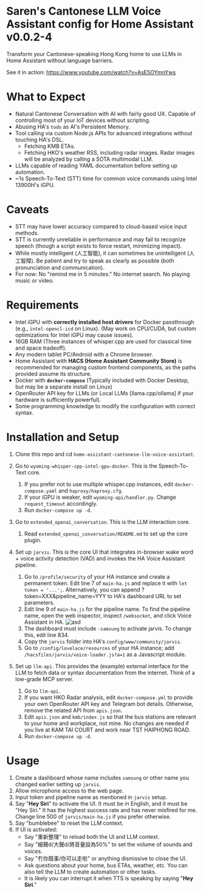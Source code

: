 # Saren's Cantonese LLM Voice Assistant config for Home Assistant v0.0.2-4
Transform your Cantonese-speaking Hong Kong home to use LLMs in Home Assistant without language barriers.

See it in action: https://www.youtube.com/watch?v=AsE5OYmnYws

# What to Expect
- Natural Cantonese Conversation with AI with fairly good UX. Capable of controlling most of your IoT devices without scripting.
- Abusing HA's `todo` as AI's Persistent Memory.
- Tool calling via custom Node.js APIs for advanced integrations without touching HA's DSL.
  - Fetching KMB ETAs.
  - Fetching HKO's weather RSS, including radar images. Radar images will be analyzed by calling a SOTA multimodal LLM.
- LLMs capable of reading YAML documentation before setting up automation.
- ~1s Speech-To-Text (STT) time for common voice commands using Intel 13900H's iGPU.

# Caveats
- STT may have lower accuracy compared to cloud-based voice input methods.
- STT is currently unreliable in performance and may fail to recognize speech (though a script exists to force restart, minimizing impact).
- While mostly intelligent (人工智能), it can sometimes be unintelligent (人工智障). Be patient and try to speak as clearly as possible (both pronunciation and communication).
- For now: No "remind me in 5 minutes." No internet search. No playing music or video.

# Requirements
- Intel iGPU with **correctly installed host drivers** for Docker passthrough (e.g., `intel-opencl-icd` on Linux). (May work on CPU/CUDA, but custom optimizations for Intel iGPU may cause issues).
- 16GB RAM (Three instances of whisper.cpp are used for classical time and space tradeoff).
- Any modern tablet PC/Android with a Chrome browser.
- Home Assistant with **HACS (Home Assistant Community Store)** is recommended for managing custom frontend components, as the paths provided assume its structure.
- Docker with **`docker-compose`** (Typically included with Docker Desktop, but may be a separate install on Linux)
- OpenRouter API key for LLMs (or Local LLMs [llama.cpp/ollama] if your hardware is sufficiently powerful).
- Some programming knowledge to modify the configuration with correct syntax.

# Installation and Setup
1. Clone this repo and cd `home-assistant-cantonese-llm-voice-assistant`.

2. Go to `wyoming-whisper-cpp-intel-gpu-docker`. This is the Speech-To-Text core.
    1. If you prefer not to use multiple whisper.cpp instances, edit `docker-compose.yaml` and `haproxy/haproxy.cfg`.
    2. If your iGPU is weaker, edit `wyoming-api/handler.py`. Change `request_timeout` accordingly.
    3. Run `docker-compose up -d`.

3. Go to `extended_openai_conversation`. This is the LLM interaction core.
    1. Read `extended_openai_conversation/README.md` to set up the core plugin.

4. Set up `jarvis`. This is the core UI that integrates in-browser wake word + voice activity detection (VAD) and invokes the HA Voice Assistant pipeline.
    1. Go to `/profile/security` of your HA instance and create a permanent token. Edit line 7 of `main-ha.js` and replace it with `let token = '...';`. Alternatively, you can append ?token=XXX&pipeline_name=YYY to HA's dashboard URL to set parameters.
    2. Edit line 9 of `main-ha.js` for the pipeline name. To find the pipeline name, open the web inspector, inspect `/websocket`, and click Voice Assistant in HA. ![asd](https://drop.wtako.net/file/bf7026d94abe23bc8b90d7a146d31bcbf62cee35.png)
    3. The dashboard must include `-samsung` to activate jarvis. To change this, edit line 834.
    4. Copy the `jarvis` folder into HA's `config/www/community/jarvis`.
    5. Go to `/config/lovelace/resources` of your HA instance; add `/hacsfiles/jarvis/voice-loader.js?a=1` as a Javascript module.

5. Set up `llm-api`. This provides the (example) external interface for the LLM to fetch data or syntax documentation from the internet. Think of a low-grade MCP server.
    1. Go to `llm-api`.
    2. If you want HKO Radar analysis, edit `docker-compose.yml` to provide your own OpenRouter API key and Telegram bot details. Otherwise, remove the related API from `apis.json`.
    3. Edit `apis.json` and `kmb/index.js` so that the bus stations are relevant to your home and workplace, not mine. No changes are needed if you live at KAM TAI COURT and work near TST HAIPHONG ROAD.
    4. Run `docker-compose up -d`.

# Usage
1. Create a dashboard whose name includes `samsung` or other name you changed earlier setting up `jarvis`.
2. Allow microphone access to the web page.
3. Input token and pipeline name as mentioned in `jarvis` setup.
3. Say "**Hey Siri**" to activate the UI. It must be in English, and it must be "Hey Siri." It has the highest success rate and has never misfired for me. Change line 500 of `jarvis/main-ha.js` if you prefer otherwise.
4. Say "bumblebee" to reset the LLM context. 
5. If UI is activated:
    - Say "重新整理" to reload both the UI and LLM context.
    - Say "細聲d/大聲d/將音量設為50%" to set the volume of sounds and voices.
    - Say "冇你既事/你可以走啦" or anything dismissive to close the UI.
    - Ask questions about your home, bus ETAs, weather, etc. You can also tell the LLM to create automation or other tasks.
    - It is likely you can interrupt it when TTS is speaking by saying "**Hey Siri**."
